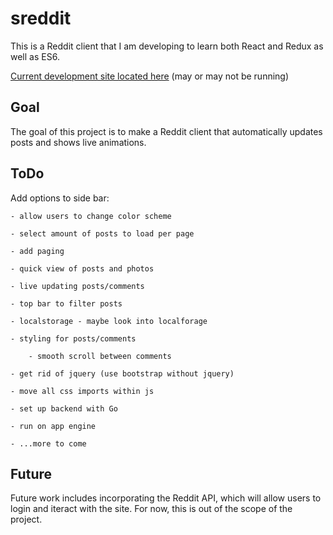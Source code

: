 # sreddit
This is a Reddit client that I am developing to learn both React and Redux as well as ES6.

[Current development site located here](https://sreddit-mgerb42.c9users.io/) (may or may not be running)

## Goal
The goal of this project is to make a Reddit client that automatically updates posts and shows live animations.


## ToDo
Add options to side bar:

    - allow users to change color scheme
    
    - select amount of posts to load per page
    
    - add paging
    
    - quick view of posts and photos
    
    - live updating posts/comments
    
    - top bar to filter posts
    
    - localstorage - maybe look into localforage
    
    - styling for posts/comments
    
        - smooth scroll between comments
        
    - get rid of jquery (use bootstrap without jquery)
    
    - move all css imports within js
        
    - set up backend with Go
    
    - run on app engine
    
    - ...more to come

## Future
Future work includes incorporating the Reddit API, which will allow users to login and iteract with the site. For now, this is out of the scope of the project.